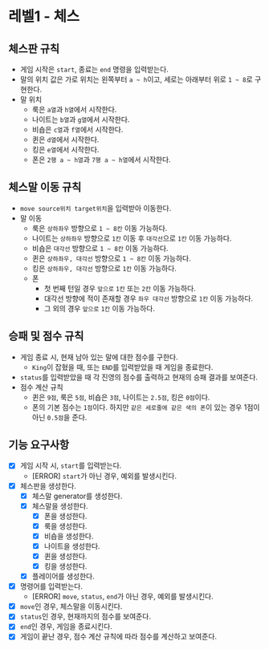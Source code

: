 # 레벨1 - 체스

## 체스판 규칙

- 게임 시작은 `start`, 종료는 `end` 명령을 입력받는다.
- 말의 위치 값은 가로 위치는 왼쪽부터 `a ~ h`이고, 세로는 아래부터 위로 `1 ~ 8`로 구현한다.
- 말 위치
    - 룩은 `a열`과 `h열`에서 시작한다.
    - 나이트는 `b열`과 `g열`에서 시작한다.
    - 비숍은 `c열`과 `f열`에서 시작한다.
    - 퀸은 `d열`에서 시작한다.
    - 킹은 `e열`에서 시작한다.
    - 폰은 `2행 a ~ h열`과 `7행 a ~ h열`에서 시작한다.

## 체스말 이동 규칙

- `move source위치 target위치`을 입력받아 이동한다.
- 말 이동
    - 룩은 `상하좌우` 방향으로 `1 ~ 8칸` 이동 가능하다.
    - 나이트는 `상하좌우` 방향으로 `1칸` 이동 후 `대각선`으로 `1칸` 이동 가능하다.
    - 비숍은 `대각선` 방향으로 `1 ~ 8칸` 이동 가능하다.
    - 퀸은 `상하좌우, 대각선` 방향으로 `1 ~ 8칸` 이동 가능하다.
    - 킹은 `상하좌우, 대각선` 방향으로 `1칸` 이동 가능하다.
    - 폰
        - 첫 번째 턴일 경우 `앞으로` `1칸` 또는 `2칸` 이동 가능하다.
        - 대각선 방향에 적이 존재할 경우 `좌우 대각선` 방향으로 `1칸` 이동 가능하다.
        - 그 외의 경우 `앞으로` `1칸` 이동 가능하다.

## 승패 및 점수 규칙

- 게임 종료 시, 현재 남아 있는 말에 대한 점수를 구한다.
    - `King`이 잡혔을 때, 또는 `END`를 입력받았을 때 게임을 종료한다.
- `status`를 입력받았을 때 각 진영의 점수를 출력하고 현재의 승패 결과를 보여준다.
- 점수 계산 규칙
    - 퀸은 `9점`, 룩은 `5점`, 비숍은 `3점`, 나이트는 `2.5점`, 킹은 `0점`이다.
    - 폰의 기본 점수는 `1점`이다. 하지만 `같은 세로줄에 같은 색의 폰`이 있는 경우 1점이 아닌 `0.5점`을 준다.

## 기능 요구사항

- [x] 게임 시작 시, `start`를 입력받는다.
    - [ERROR] `start`가 아닌 경우, 예외를 발생시킨다.
- [x] 체스판을 생성한다.
    - [x] 체스말 generator를 생성한다.
    - [x] 체스말을 생성한다.
        - [x] 폰을 생성한다.
        - [x] 룩을 생성한다.
        - [x] 비숍을 생성한다.
        - [x] 나이트을 생성한다.
        - [x] 퀸을 생성한다.
        - [x] 킹을 생성한다.
    - [x] 플레이어를 생성한다.
- [x] 명령어를 입력받는다.
    - [ERROR] `move`, `status`, `end`가 아닌 경우, 예외를 발생시킨다.
- [x] `move`인 경우, 체스말을 이동시킨다.
- [x] `status`인 경우, 현재까지의 점수를 보여준다.
- [x] `end`인 경우, 게임을 종료시킨다.
- [x] 게임이 끝난 경우, 점수 계산 규칙에 따라 점수를 계산하고 보여준다.

